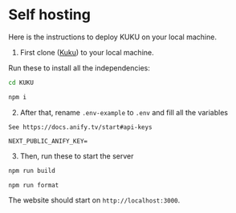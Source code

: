 # Self hosting

Here is the instructions to deploy KUKU on your local machine.

1.  First clone ([Kuku](https://github.com/hyuse202/KUKU)) to your local machine.

   Run these to install all the independencies:

   ```bash
   cd KUKU

   npm i
   ```
2.   After that, rename `.env-example` to `.env` and fill all the variables

   ```
   See https://docs.anify.tv/start#api-keys

   NEXT_PUBLIC_ANIFY_KEY=
  ```
3.   Then, run these to start the server

   ```bash
   npm run build

  npm run format
   ```
The website should start on `http://localhost:3000`.

